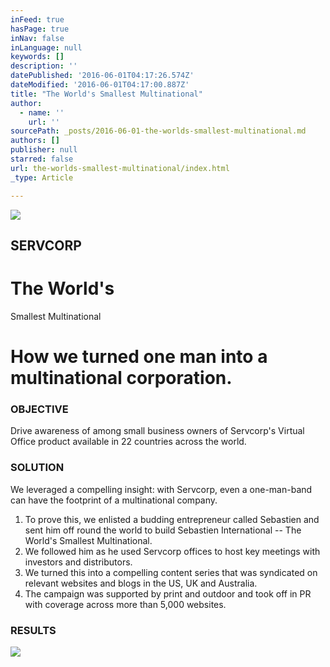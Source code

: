 ```yaml
---
inFeed: true
hasPage: true
inNav: false
inLanguage: null
keywords: []
description: ''
datePublished: '2016-06-01T04:17:26.574Z'
dateModified: '2016-06-01T04:17:00.887Z'
title: "The World's Smallest Multinational"
author:
  - name: ''
    url: ''
sourcePath: _posts/2016-06-01-the-worlds-smallest-multinational.md
authors: []
publisher: null
starred: false
url: the-worlds-smallest-multinational/index.html
_type: Article

---
```

![](https://the-grid-user-content.s3-us-west-2.amazonaws.com/e7a97ad8-393b-41ba-8bfd-ca43cbb650cb.jpg)

## SERVCORP

# The World's  
Smallest Multinational

# How we turned one man into a multinational corporation.

### OBJECTIVE

Drive awareness of among small business owners of Servcorp's Virtual Office product available in 22 countries across the world.

### SOLUTION

We leveraged a compelling insight: with Servcorp, even a one-man-band can have the footprint of a multinational company.

1. To prove this, we enlisted a budding entrepreneur called Sebastien and sent him off round the world to build Sebastien International -- The World's Smallest Multinational.
2. We followed him as he used Servcorp offices to host key meetings with investors and distributors.
3. We turned this into a compelling content series that was syndicated on relevant websites and blogs in the US, UK and Australia.
4. The campaign was supported by print and outdoor and took off in PR with coverage across more than 5,000 websites.

### RESULTS
![](https://the-grid-user-content.s3-us-west-2.amazonaws.com/221a7fb6-d3e8-431b-b616-5165f844c9d0.jpg)